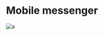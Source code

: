 # Mobile messenger
![a](https://user-images.githubusercontent.com/13748923/33623754-baf0e15a-d9fa-11e7-86aa-96a22d3a13d5.png)
